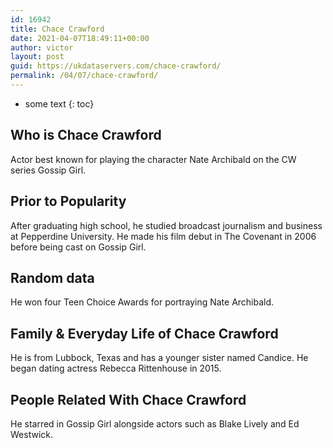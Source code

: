 ```yaml
---
id: 16942
title: Chace Crawford
date: 2021-04-07T18:49:11+00:00
author: victor
layout: post
guid: https://ukdataservers.com/chace-crawford/
permalink: /04/07/chace-crawford/
---
```


* some text
{: toc}


## Who is Chace Crawford



Actor best known for playing the character Nate Archibald on the CW series Gossip Girl. 

                
                
                
## Prior to Popularity



After graduating high school, he studied broadcast journalism and business at Pepperdine University. He made his film debut in The Covenant in 2006 before being cast on Gossip Girl. 

                
                
                
## Random data



He won four Teen Choice Awards for portraying Nate Archibald.

                
                
                
## Family & Everyday Life of Chace Crawford



He is from Lubbock, Texas and has a younger sister named Candice. He began dating actress Rebecca Rittenhouse in 2015. 

                
                
                
## People Related With Chace Crawford



He starred in Gossip Girl alongside actors such as Blake Lively and Ed Westwick.

                
              
            
          
          
          